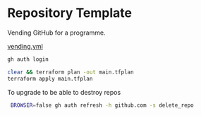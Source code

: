# Repository Template

Vending GitHub for a programme.

[vending.yml](vending/vending.yml)

```bash
gh auth login
```

```bash
clear && terraform plan -out main.tfplan
terraform apply main.tfplan
```

To upgrade to be able to destroy repos

```bash
 BROWSER=false gh auth refresh -h github.com -s delete_repo
```
